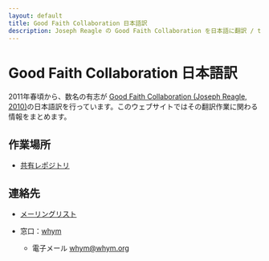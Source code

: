 ```yaml
---
layout: default
title: Good Faith Collaboration 日本語訳
description: Joseph Reagle の Good Faith Collaboration を日本語に翻訳 / translating Good Faith Collaboration into Japanese
---
```

# Good Faith Collaboration 日本語訳
2011年春頃から、数名の有志が [Good Faith Collaboration (Joseph Reagle, 2010)](http://reagle.org/joseph/2010/gfc/)の日本語訳を行っています。このウェブサイトではその翻訳作業に関わる情報をまとめます。

## 作業場所
* [共有レポジトリ](https://github.com/good-faith-collaboration-ja)

## 連絡先
 * [メーリングリスト](http://groups.google.com/group/gfc-ja)
 * 窓口：[whym](https://github.com/whym)
   
   * 電子メール whym@whym.org
